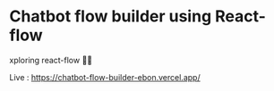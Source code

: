 # Chatbot flow builder using React-flow

xploring react-flow ⛓️‍💥

Live : https://chatbot-flow-builder-ebon.vercel.app/
